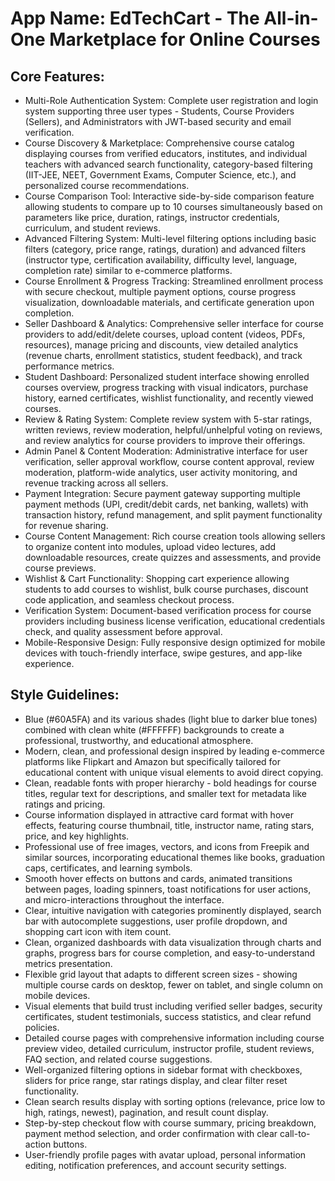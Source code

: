 # **App Name**: EdTechCart - The All-in-One Marketplace for Online Courses

## Core Features:

- Multi-Role Authentication System: Complete user registration and login system supporting three user types - Students, Course Providers (Sellers), and Administrators with JWT-based security and email verification.
- Course Discovery & Marketplace: Comprehensive course catalog displaying courses from verified educators, institutes, and individual teachers with advanced search functionality, category-based filtering (IIT-JEE, NEET, Government Exams, Computer Science, etc.), and personalized course recommendations.
- Course Comparison Tool: Interactive side-by-side comparison feature allowing students to compare up to 10 courses simultaneously based on parameters like price, duration, ratings, instructor credentials, curriculum, and student reviews.
- Advanced Filtering System: Multi-level filtering options including basic filters (category, price range, ratings, duration) and advanced filters (instructor type, certification availability, difficulty level, language, completion rate) similar to e-commerce platforms.
- Course Enrollment & Progress Tracking: Streamlined enrollment process with secure checkout, multiple payment options, course progress visualization, downloadable materials, and certificate generation upon completion.
- Seller Dashboard & Analytics: Comprehensive seller interface for course providers to add/edit/delete courses, upload content (videos, PDFs, resources), manage pricing and discounts, view detailed analytics (revenue charts, enrollment statistics, student feedback), and track performance metrics.
- Student Dashboard: Personalized student interface showing enrolled courses overview, progress tracking with visual indicators, purchase history, earned certificates, wishlist functionality, and recently viewed courses.
- Review & Rating System: Complete review system with 5-star ratings, written reviews, review moderation, helpful/unhelpful voting on reviews, and review analytics for course providers to improve their offerings.
- Admin Panel & Content Moderation: Administrative interface for user verification, seller approval workflow, course content approval, review moderation, platform-wide analytics, user activity monitoring, and revenue tracking across all sellers.
- Payment Integration: Secure payment gateway supporting multiple payment methods (UPI, credit/debit cards, net banking, wallets) with transaction history, refund management, and split payment functionality for revenue sharing.
- Course Content Management: Rich course creation tools allowing sellers to organize content into modules, upload video lectures, add downloadable resources, create quizzes and assessments, and provide course previews.
- Wishlist & Cart Functionality: Shopping cart experience allowing students to add courses to wishlist, bulk course purchases, discount code application, and seamless checkout process.
- Verification System: Document-based verification process for course providers including business license verification, educational credentials check, and quality assessment before approval.
- Mobile-Responsive Design: Fully responsive design optimized for mobile devices with touch-friendly interface, swipe gestures, and app-like experience.

## Style Guidelines:

- Blue (#60A5FA) and its various shades (light blue to darker blue tones) combined with clean white (#FFFFFF) backgrounds to create a professional, trustworthy, and educational atmosphere.
- Modern, clean, and professional design inspired by leading e-commerce platforms like Flipkart and Amazon but specifically tailored for educational content with unique visual elements to avoid direct copying.
- Clean, readable fonts with proper hierarchy - bold headings for course titles, regular text for descriptions, and smaller text for metadata like ratings and pricing.
- Course information displayed in attractive card format with hover effects, featuring course thumbnail, title, instructor name, rating stars, price, and key highlights.
- Professional use of free images, vectors, and icons from Freepik and similar sources, incorporating educational themes like books, graduation caps, certificates, and learning symbols.
- Smooth hover effects on buttons and cards, animated transitions between pages, loading spinners, toast notifications for user actions, and micro-interactions throughout the interface.
- Clear, intuitive navigation with categories prominently displayed, search bar with autocomplete suggestions, user profile dropdown, and shopping cart icon with item count.
- Clean, organized dashboards with data visualization through charts and graphs, progress bars for course completion, and easy-to-understand metrics presentation.
- Flexible grid layout that adapts to different screen sizes - showing multiple course cards on desktop, fewer on tablet, and single column on mobile devices.
- Visual elements that build trust including verified seller badges, security certificates, student testimonials, success statistics, and clear refund policies.
- Detailed course pages with comprehensive information including course preview video, detailed curriculum, instructor profile, student reviews, FAQ section, and related course suggestions.
- Well-organized filtering options in sidebar format with checkboxes, sliders for price range, star ratings display, and clear filter reset functionality.
- Clean search results display with sorting options (relevance, price low to high, ratings, newest), pagination, and result count display.
- Step-by-step checkout flow with course summary, pricing breakdown, payment method selection, and order confirmation with clear call-to-action buttons.
- User-friendly profile pages with avatar upload, personal information editing, notification preferences, and account security settings.